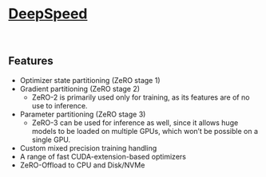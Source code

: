 # [DeepSpeed](https://huggingface.co/docs/accelerate/usage_guides/deepspeed)

<br>

## Features

* Optimizer state partitioning (ZeRO stage 1)
* Gradient partitioning (ZeRO stage 2)
  * ZeRO-2 is primarily used only for training, as its features are of no use to inference.
* Parameter partitioning (ZeRO stage 3)
  * ZeRO-3 can be used for inference as well, since it allows huge models to be loaded on multiple GPUs, which won’t be possible on a single GPU.
* Custom mixed precision training handling
* A range of fast CUDA-extension-based optimizers
* ZeRO-Offload to CPU and Disk/NVMe

<br>

## 